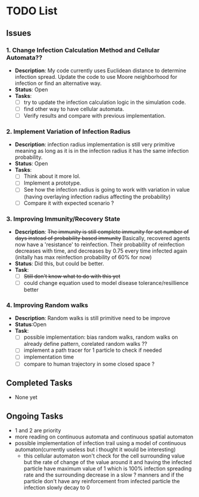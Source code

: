 # TODO List

## Issues

### 1. Change Infection Calculation Method and Cellular Automata??
- **Description**: My code currently uses Euclidean distance to determine infection spread. Update the code to use Moore neighborhood for infection or find an alternative way.
- **Status**: Open
- **Tasks**:
  - [ ] try to update the infection calculation logic in the simulation code.
  - [ ] find other way to have cellular automata.
  - [ ] Verify results and compare with previous implementation.
### 2. Implement Variation of Infection Radius
- **Description**: infection radius implementation is still very primitive meaning as long as it is in the infection radius it has the same infection probability.
- **Status**: Open
- **Tasks**:
  - [ ] Think about it more lol.
  - [ ] Implement a prototype.
  - [ ] See how the infection radius is going to work with variation in value (having overlaying infection radius affecting the probability)
  - [ ] Compare it with expected scenario ?
### 3. Improving Immunity/Recovery State
- **Description**: ~~The immunity is still complete immunity for set number of days instead of probability based immunity~~ Basically, recovered agents now have a 'resistance' to reinfection. Their probability of reinfection decreases with time, and decreases by 0.75 every time infected again (initally has max reinfection probability of 60% for now)
- **Status**: Did this, but could be better. 
- **Task**:
  - [ ] ~~Still don't know what to do with this yet~~
  - [ ] could change equation used to model disease tolerance/resillience better
### 4. Improving Random walks
- **Description**: Random walks is still primitive need to be improve
- **Status**:Open
- **Task**:
  - [ ] possible implementation: bias random walks, random walks on already define pattern, corelated random walks ??
  - [ ] implement a path tracer for 1 particle to check if needed
  - [ ] implementation time
  - [ ] compare to human trajectory in some closed space ?
## Completed Tasks
- None yet
## Ongoing Tasks
 - 1 and 2 are priority
 - more reading on continuous automata and continuous spatial automaton
 - possible implementation of infection trail using a model of continuous automaton(currently useless but i thought it would be interesting)
   - this cellular automaton won't check for the cell surrounding value but the rate of change of the value around it and having the infected particle have maximum value of 1 which is 100% infection spreading rate and the surrounding decrease in a slow ? manners and if the particle don't have any reinforcement from infected particle the infection slowly decay to 0

